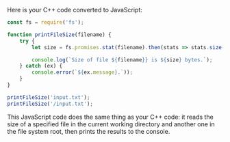 Here is your C++ code converted to JavaScript:

```javascript
const fs = require('fs');

function printFileSize(filename) {
    try {
        let size = fs.promises.stat(filename).then(stats => stats.size());

        console.log(`Size of file ${filename}} is ${size} bytes.`);
    } catch (ex) {
        console.error(`${ex.message}.`));
    }
}

printFileSize('input.txt');
printFileSize('/input.txt');
```

This JavaScript code does the same thing as your C++ code: it reads the size of a specified file in the current working directory and another one in the file system root, then prints the results to the console.
